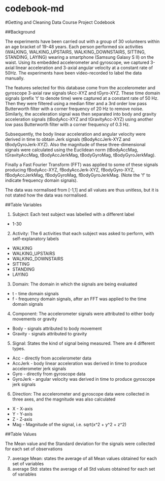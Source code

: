 codebook-md
=========================

#Getting and Cleaning Data Course Project Codebook

##Background

The experiments have been carried out with a group of 30 volunteers within an age bracket of 19-48 years. Each person performed six activities (WALKING, WALKING_UPSTAIRS, WALKING_DOWNSTAIRS, SITTING, STANDING, LAYING) wearing a smartphone (Samsung Galaxy S II) on the waist. Using its embedded accelerometer and gyroscope, we captured 3-axial linear acceleration and 3-axial angular velocity at a constant rate of 50Hz. The experiments have been video-recorded to label the data manually.

The features selected for this database come from the accelerometer and gyroscope 3-axial raw signals tAcc-XYZ and tGyro-XYZ. These time domain signals (prefix 't' to denote time) were captured at a constant rate of 50 Hz. Then they were filtered using a median filter and a 3rd order low pass Butterworth filter with a corner frequency of 20 Hz to remove noise. Similarly, the acceleration signal was then separated into body and gravity acceleration signals (tBodyAcc-XYZ and tGravityAcc-XYZ) using another low pass Butterworth filter with a corner frequency of 0.3 Hz. 

Subsequently, the body linear acceleration and angular velocity were derived in time to obtain Jerk signals (tBodyAccJerk-XYZ and tBodyGyroJerk-XYZ). Also the magnitude of these three-dimensional signals were calculated using the Euclidean norm (tBodyAccMag, tGravityAccMag, tBodyAccJerkMag, tBodyGyroMag, tBodyGyroJerkMag). 

Finally a Fast Fourier Transform (FFT) was applied to some of these signals producing fBodyAcc-XYZ, fBodyAccJerk-XYZ, fBodyGyro-XYZ, fBodyAccJerkMag, fBodyGyroMag, fBodyGyroJerkMag. (Note the 'f' to indicate frequency domain signals).

The data was normalised from [-1,1] and all values are thus unitless, but it is not stated how the data was normalised.

##Table Variables

1. Subject: Each test subject was labelled with a different label
* 1-30

2. Activity: The 6 activities that each subject was asked to perform, with self-explanatory labels
* WALKING
* WALKING_UPSTAIRS
* WALKING_DOWNSTAIRS
* SITTING
* STANDING
* LAYING

3. Domain: The domain in which the signals are being evaluated
* t - time domain signals
* f - frequency domain signals, after an FFT was applied to the time domain signals

4. Component: The accelerometer signals were attributed to either body movements or gravity
* Body - signals attributed to body movement
* Gravity - signals attributed to gravity


5. Signal: States the kind of signal being measured. There are 4 different types.
* Acc - directly from accelerometer data
* AccJerk - body linear acceleration was derived in time to produce accelerometer jerk signals
* Gyro - directly from gyroscope data
* GyroJerk - angular velocity was derived in time to produce gyroscope jerk signals

6. Direction: The accelerometer and gyroscope data were collected in three axes, and the magnitude was also calculated
* X - X-axis
* Y - Y-axis
* Z - Z-axis
* Mag - Magnitude of the signal, i.e. sqrt(x^2 + y^2 + z^2)

##Table Values

The Mean value and the Standard deviation for the signals were collected for each set of observations

7. average Mean: states the average of all Mean values obtained for each set of variables
8. average Std: states the average of all Std values obtained for each set of variables



